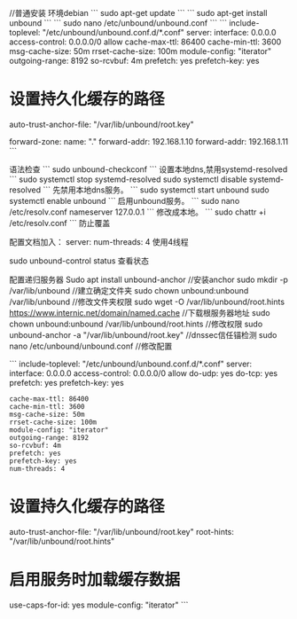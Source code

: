 //普通安装 环境debian
\`\`\`
  sudo apt-get update 
\`\`\`
\`\`\`
sudo apt-get install unbound
\`\`\`
\`\`\`
sudo nano /etc/unbound/unbound.conf
\`\`\`
\`\`\`
include-toplevel: "/etc/unbound/unbound.conf.d/*.conf"
server:
    interface: 0.0.0.0
    access-control: 0.0.0.0/0 allow
    cache-max-ttl: 86400
    cache-min-ttl: 3600
    msg-cache-size: 50m
    rrset-cache-size: 100m
    module-config: "iterator"
    outgoing-range: 8192
    so-rcvbuf: 4m
    prefetch: yes
    prefetch-key: yes

# 设置持久化缓存的路径
auto-trust-anchor-file: "/var/lib/unbound/root.key"

forward-zone:
        name: "."
        forward-addr: 192.168.1.10
        forward-addr: 192.168.1.11
\`\`\`
          
语法检查
\`\`\`
sudo unbound-checkconf
\`\`\`
设置本地dns,禁用systemd-resolved
\`\`\`
sudo systemctl stop systemd-resolved
sudo systemctl disable systemd-resolved
\`\`\`
先禁用本地dns服务。
\`\`\`
sudo systemctl start unbound 
sudo systemctl enable unbound
\`\`\`
启用unbound服务。
\`\`\`
sudo nano /etc/resolv.conf
nameserver 127.0.0.1
\`\`\`
修改成本地。
\`\`\`
sudo chattr +i /etc/resolv.conf
\`\`\`
防止覆盖



配置文档加入：
server: 
num-threads: 4
使用4线程

sudo unbound-control status 
查看状态



配置递归服务器
Sudo apt install unbound-anchor  //安装anchor
sudo mkdir -p /var/lib/unbound		//建立确定文件夹
sudo chown unbound:unbound /var/lib/unbound	//修改文件夹权限
sudo wget -O /var/lib/unbound/root.hints https://www.internic.net/domain/named.cache //下载根服务器地址
sudo chown unbound:unbound /var/lib/unbound/root.hints //修改权限
sudo unbound-anchor -a "/var/lib/unbound/root.key" //dnssec信任锚检测
sudo nano /etc/unbound/unbound.conf //修改配置

\`\`\`
include-toplevel: "/etc/unbound/unbound.conf.d/*.conf"
server:
    interface: 0.0.0.0
    access-control: 0.0.0.0/0 allow
    do-udp: yes
    do-tcp: yes
    prefetch: yes
    prefetch-key: yes

    cache-max-ttl: 86400
    cache-min-ttl: 3600
    msg-cache-size: 50m
    rrset-cache-size: 100m
    module-config: "iterator"
    outgoing-range: 8192
    so-rcvbuf: 4m
    prefetch: yes
    prefetch-key: yes
    num-threads: 4

# 设置持久化缓存的路径
auto-trust-anchor-file: "/var/lib/unbound/root.key"
root-hints: "/var/lib/unbound/root.hints"

# 启用服务时加载缓存数据
use-caps-for-id: yes
module-config: "iterator"
\`\`\`

  
